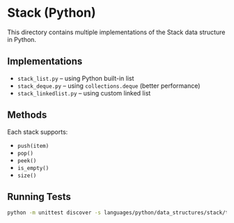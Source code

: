 # Stack (Python)

This directory contains multiple implementations of the Stack data structure in Python.

## Implementations

- `stack_list.py` – using Python built-in list
- `stack_deque.py` – using `collections.deque` (better performance)
- `stack_linkedlist.py` – using custom linked list

## Methods

Each stack supports:

- `push(item)`
- `pop()`
- `peek()`
- `is_empty()`
- `size()`

## Running Tests

```bash
python -m unittest discover -s languages/python/data_structures/stack/tests
